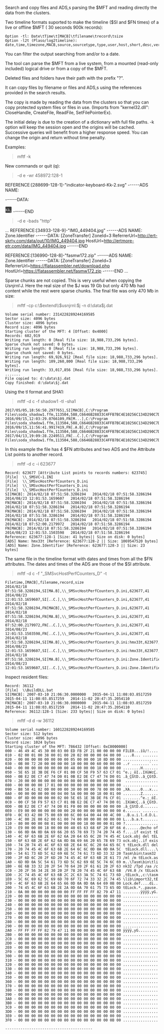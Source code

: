 Search and copy files and ADS,s parsing the $MFT and reading directly the data from the clusters.

Two timeline formats suported to make the timeline ($SI and $FN times) of a live or offline $MFT ( 30 seconds 900k records):

	Option -tl: Date\tTime\t[MACB]\tfilename\trecord\tsize
	Option -l2t (Plaso/log2timeline): date,time,timezone,MACB,source,sourcetype,type,user,host,short,desc,version,filename,inode,notes,format,extra

You can filter the output searching from and/or to a date.

The tool can parse the $MFT from a live system, from a mounted (read-only included) logical drive or from a copy of the $MFT.

Deleted files and folders have their path with the prefix "?".

It can copy files by filename or files and ADS,s using the references provided in the search results.

The copy is made by reading the data from the clusters so that you can copy protected system files or files in use.
(Imports from "kernel32.dll":	CloseHandle, CreateFile, ReadFile, SetFilePointerEx).

The initial delay is due to the creation of a dictionary with full file paths. -k  option will keep the session open and the origins will be cached.
Successive queries will benefit from a higher response speed. You can change the origin and return without time penalty.

Examples:
>mftf -k

New commands or quit (q):

>-d e -wr 458972:128-1

REFERENCE:[288699-128-1]-"indicator-keyboard-Kk-2.svg"
------ADS NAME:

------DATA:
<?xml version="1.0" encoding="UTF-8" standalone="no"?>
<svg width="22" xmlns="http://www.w3.org/2000/svg" version="1.1" height="22">
 <defs>
  <mask id="m">
   <rect y="0" x="0" style="fill:#fff" height="22" width="22"/>
   <text y="15.5" x="1" style="font-size:12;font-family:Ubuntu;font-weight:500;fill:black">Kk</text>
   <text y="18.5" x="16" style="font-size:8;font-family:Ubuntu;font-weight:500;fill:black">2</text>
  </mask>
 </defs>
 <rect style="fill:#3c3c3c" mask="url(#m)" rx="2" height="20" width="20" y="1" x="1"/>
</svg>
------END

>-d e -bads "http"

...
REFERENCE:[34933-128-9]-"IMG_449404.jpg"
------ADS NAME:
Zone.Identifier
------DATA:
[ZoneTransfer]
ZoneId=3
ReferrerUrl=http://ert-skrty.com/data/out/10/IMG_449404.jpg
HostUrl=http://ertmore-etr.com/data/IMG_449404.jpg
------END

REFERENCE:[136990-128-8]-"fasmw172.zip"
------ADS NAME:
Zone.Identifier
------DATA:
[ZoneTransfer]
ZoneId=3
ReferrerUrl=https://flatassembler.net/download.php
HostUrl=https://flatassembler.net/fasmw172.zip
------END
...

Sparse chunks are not copied. This is very useful when copying the $Usnjrnl:$J. Here the real size of the $J was 19 Gb but 
only 470 Mb had content while the rest were sparse chunks. The final file was only 470 Mb in size:

>mftf -cp c:\\$extend\\$usnjrnl:$j -n d:\data\$j.dat

	Volume serial number: 2314228289244169585
	Sector size: 4096 bytes
	Cluster size: 4096 bytes
	Record size: 4096 bytes
	Starting cluster of the MFT: 4 [Offset: 0x4000]
	Records: 602,919
	Writing run length: 0 [Real file size: 18,988,733,296 bytes].
	Sparse chunk not saved: 0 bytes.
	Writing run length: 0 [Real file size: 18,988,733,296 bytes].
	Sparse chunk not saved: 0 bytes.
	Writing run length: 69,926,912 [Real file size: 18,988,733,296 bytes].
	Writing run length: 109,260,800 [Real file size: 18,988,733,296 bytes].
	Writing run length: 33,017,856 [Real file size: 18,988,733,296 bytes].
	.......
	File copied to: d:\data\$j.dat
	Copy finished: d:\data\$j.dat

Using the tl format and SHA1:

>mftf -d c -f shadow1 -tl -sha1

	2017/05/05,18:56:50.2977651,SI[MACB],C:\Program Files\soda_shadow1.ffm,113504,588,C6646B28833C4FFB7BC4E10256C134D290C7D419
	2016/09/15,12:03:29.0766109,FN[M...],C:\Program Files\soda_shadow1.ffm,113504,588,C6646B28833C4FFB7BC4E10256C134D290C7D419
	2016/09/15,11:56:41.9917419,FN[.A.B],C:\Program Files\soda_shadow1.ffm,113504,588,C6646B28833C4FFB7BC4E10256C134D290C7D419
	2017/04/13,19:09:28.2249511,FN[..C.],C:\Program Files\soda_shadow1.ffm,113504,588,C6646B28833C4FFB7BC4E10256C134D290C7D419

In this example the file has 4 $FN attributes and two ADS and the Attribute List points to another record.

>mftf -d c -i 623677

	Record: 623677 [Attribute List points to records numbers: 623745]
	[File]  \\_SMSVC~1.INI
	[File]  \\_SMSvcHostPerfCounters_D.ini
	[File]  \\_SMSvcHostPerfCounters_D.ini
	[File]  \\_SMSvcHostPerfCounters_D.ini
	SI[MACB]: 2014/02/18 07:51:58.3286194   2014/02/18 07:51:58.3286194   2014/08/23 12:01:53.1659607   2014/02/18 07:51:58.3286194
	FN[MACB]: 2014/02/18 07:51:58.3286194   2014/02/18 07:51:58.3286194   2014/02/18 07:51:58.3286194   2014/02/18 07:51:58.3286194
	FN[MACB]: 2014/02/18 07:51:58.3286194   2014/02/18 07:51:58.3286194   2014/02/18 07:51:58.3286194   2014/02/18 07:51:58.3286194
	FN[MACB]: 2014/02/18 07:51:58.3286194   2014/02/18 07:51:58.3286194   2014/02/18 07:52:00.2179972   2014/02/18 07:51:58.3286194
	FN[MACB]: 2014/02/18 07:51:58.3286194   2014/02/18 07:51:58.3286194   2014/08/23 12:01:53.1503598   2014/02/18 07:51:58.3286194
	Reference: 623677:128-1 [Size: 41 bytes|| Size on disk: 0 bytes]
	[ADS] Name: hmx33t [Reference: 623677:128-2 || Size: 1069547520 bytes]
	[ADS] Name: Zone.Identifier [Reference: 623677:128-3 || Size: 23 bytes]

The same file in the timeline format with dates and times from all the $FN attributes.
The dates and times of the ADS are those of the $SI attribute.

>mftf -d c -f "_SMSvcHostPerfCounters_D" -t

	Filetime,[MACB],filename,record,size
	2014/02/18 07:51:58.3286194,SI[MA.B],\\_SMSvcHostPerfCounters_D.ini,623677,41
	2014/08/23 12:01:53.1659607,SI[..C.],\\_SMSvcHostPerfCounters_D.ini,623677,41
	2014/02/18 07:51:58.3286194,FN[MACB],\\_SMSvcHostPerfCounters_D.ini,623677,41
	2014/02/18 07:51:58.3286194,FN[MA.B],\\_SMSvcHostPerfCounters_D.ini,623677,41
	2014/02/18 07:52:00.2179972,FN[..C.],\\_SMSvcHostPerfCounters_D.ini,623677,41
	2014/08/23 12:01:53.1503598,FN[..C.],\\_SMSvcHostPerfCounters_D.ini,623677,41
	2014/02/18 07:51:58.3286194,SI[MA.B],\\_SMSvcHostPerfCounters_D.ini:hmx33t,623677,1069547520
	2014/08/23 12:01:53.1659607,SI[..C.],\\_SMSvcHostPerfCounters_D.ini:hmx33t,623677,1069547520
	2014/02/18 07:51:58.3286194,SI[MA.B],\\_SMSvcHostPerfCounters_D.ini:Zone.Identifier,623677,23
	2014/08/23 12:01:53.1659607,SI[..C.],\\_SMSvcHostPerfCounters_D.ini:Zone.Identifier,623677,23

Inspect resident files:

	Record: 36112
	[File]  \\BuildDLL.bat
	SI[MACB]: 2007-03-10 21:06:30.0000000   2015-04-11 11:08:03.8517259   2015-04-11 11:08:03.8517259   2014-11-02 20:47:35.2054110
	FN[MACB]: 2007-03-10 21:06:30.0000000   2015-04-11 11:08:03.8517259   2015-04-11 11:08:03.8517259   2014-11-02 20:47:35.2054110
	Reference: 36112:128-1 [Size: 233 bytes|| Size on disk: 0 bytes]
	
>mftf -d d -w 36112

	Volume serial number: 1601228289244169585
	Sector size: 512 bytes
	Cluster size: 4096 bytes
	Record size: 1024 bytes
	Starting cluster of the MFT: 786432 [Offset: 0xC0000000]
	000 - 46 49 4C 45 30 00 03 00 ED FB 2F 21 00 00 00 00 FILE0...íû/!....
	010 - 02 00 01 00 38 00 01 00 20 02 00 00 00 04 00 00 ....8... .......
	020 - 00 00 00 00 00 00 00 00 05 00 00 00 10 8D 00 00 ................
	030 - 0B 00 72 20 00 00 00 00 10 00 00 00 60 00 00 00 ..r ........`...
	040 - 00 00 00 00 00 00 00 00 48 00 00 00 18 00 00 00 ........H.......
	050 - 5E 65 1E 3B DE F6 CF 01 00 CF 58 F9 57 63 C7 01 ^e.;_öI..IXùWcÇ.
	060 - 0B E2 DE C7 47 74 D0 01 0B E2 DE C7 47 74 D0 01 .â_ÇGtD..â_ÇGtD.
	070 - 20 00 00 00 00 00 00 00 00 00 00 00 00 00 00 00  ...............
	080 - 00 00 00 00 17 01 00 00 00 00 00 00 00 00 00 00 ................
	090 - B8 58 41 02 00 00 00 00 30 00 00 00 78 00 00 00 ,XA.....0...x...
	0A0 - 00 00 00 00 00 00 04 00 5A 00 00 00 18 00 01 00 ........Z.......
	0B0 - 0F 8D 00 00 00 00 02 00 5E 65 1E 3B DE F6 CF 01 ........^e.;_öI.
	0C0 - 00 CF 58 F9 57 63 C7 01 0B E2 DE C7 47 74 D0 01 .IXùWcÇ..â_ÇGtD.
	0D0 - 0B E2 DE C7 47 74 D0 01 F0 00 00 00 00 00 00 00 .â_ÇGtD.d.......
	0E0 - E9 00 00 00 00 00 00 00 20 00 00 00 00 00 00 00 é....... .......
	0F0 - 0C 03 42 00 75 00 69 00 6C 00 64 00 44 00 4C 00 ..B.u.i.l.d.D.L.
	100 - 4C 00 2E 00 62 00 61 00 74 00 00 00 00 00 00 00 L...b.a.t.......
	110 - 80 00 00 00 08 01 00 00 00 00 18 00 00 00 01 00 ?...............
	120 - E9 00 00 00 18 00 00 00 40 65 63 68 6F 20 6F 66 é.......@echo of
	130 - 66 0D 0A 0D 0A 69 66 20 65 78 69 73 74 20 74 45 f....if exist tE
	140 - 4C 6F 63 6B 2E 6F 62 6A 20 64 65 6C 20 74 45 4C Lock.obj del tEL
	150 - 6F 63 6B 2E 6F 62 6A 0D 0A 69 66 20 65 78 69 73 ock.obj..if exis
	160 - 74 20 74 45 4C 6F 63 6B 2E 64 6C 6C 20 64 65 6C t tELock.dll del
	170 - 20 74 45 4C 6F 63 6B 2E 64 6C 6C 0D 0A 0D 0A 5C  tELock.dll....\
	180 - 54 61 73 6D 5C 62 69 6E 5C 74 61 73 6D 33 32 20 Tasm\bin\tasm32
	190 - 2F 6D 6C 20 2F 6D 20 74 45 4C 6F 63 6B 2E 61 73 /ml /m tELock.as
	1A0 - 6D 0D 0A 5C 54 61 73 6D 5C 62 69 6E 5C 74 6C 69 m..\Tasm\bin\tli
	1B0 - 6E 6B 33 32 20 2F 54 70 64 20 2F 61 61 20 2F 63 nk32 /Tpd /aa /c
	1C0 - 20 2F 56 34 2E 30 20 2F 78 20 74 45 4C 6F 63 6B  /V4.0 /x tELock
	1D0 - 2C 74 45 4C 6F 63 6B 2C 2C 63 3A 5C 74 61 73 6D ,tELock,,c:\tasm
	1E0 - 5C 6C 69 62 5C 69 6D 70 6F 72 74 33 32 2C 74 45 \lib\import32,tE
	1F0 - 4C 6F 63 6B 2E 64 65 66 0D 0A 0D 0A 64 69 0B 00 Lock.def....di..
	200 - 74 45 4C 6F 63 6B 2E 2A 0D 0A 70 61 75 73 65 0D tELock.*..pause.
	210 - 0A 00 00 00 00 00 00 00 FF FF FF FF 82 79 47 11 ........ÿÿÿÿ,yG.
	220 - 00 00 00 00 00 00 00 00 00 00 00 00 00 00 00 00 ................
	230 - 00 00 00 00 00 00 00 00 00 00 00 00 00 00 00 00 ................
	240 - 00 00 00 00 00 00 00 00 00 00 00 00 00 00 00 00 ................
	250 - 00 00 00 00 00 00 00 00 00 00 00 00 00 00 00 00 ................
	260 - 00 00 00 00 00 00 00 00 00 00 00 00 00 00 00 00 ................
	270 - 00 00 00 00 00 00 00 00 00 00 00 00 00 00 00 00 ................
	280 - 00 00 00 00 00 00 00 00 00 00 00 00 00 00 00 00 ................
	290 - 00 00 00 00 00 00 00 00 00 00 00 00 00 00 00 00 ................
	2A0 - FF FF FF FF 82 79 47 11 00 00 00 00 00 00 00 00 ÿÿÿÿ,yG.........
	2B0 - 00 00 00 00 00 00 00 00 00 00 00 00 00 00 00 00 ................
	2C0 - 00 00 00 00 00 00 00 00 00 00 00 00 00 00 00 00 ................
	2D0 - 00 00 00 00 00 00 00 00 00 00 00 00 00 00 00 00 ................
	2E0 - 00 00 00 00 00 00 00 00 00 00 00 00 00 00 00 00 ................
	2F0 - 00 00 00 00 00 00 00 00 00 00 00 00 00 00 00 00 ................
	300 - 00 00 00 00 00 00 00 00 00 00 00 00 00 00 00 00 ................
	310 - 00 00 00 00 00 00 00 00 00 00 00 00 00 00 00 00 ................
	320 - 00 00 00 00 00 00 00 00 00 00 00 00 00 00 00 00 ................
	330 - 00 00 00 00 00 00 00 00 00 00 00 00 00 00 00 00 ................
	340 - 00 00 00 00 00 00 00 00 00 00 00 00 00 00 00 00 ................
	350 - 00 00 00 00 00 00 00 00 00 00 00 00 00 00 00 00 ................
	360 - 00 00 00 00 00 00 00 00 00 00 00 00 00 00 00 00 ................
	370 - 00 00 00 00 00 00 00 00 00 00 00 00 00 00 00 00 ................
	380 - 00 00 00 00 00 00 00 00 00 00 00 00 00 00 00 00 ................
	390 - 00 00 00 00 00 00 00 00 00 00 00 00 00 00 00 00 ................
	3A0 - 00 00 00 00 00 00 00 00 00 00 00 00 00 00 00 00 ................
	3B0 - 00 00 00 00 00 00 00 00 00 00 00 00 00 00 00 00 ................
	3C0 - 00 00 00 00 00 00 00 00 00 00 00 00 00 00 00 00 ................
	3D0 - 00 00 00 00 00 00 00 00 00 00 00 00 00 00 00 00 ................
	3E0 - 00 00 00 00 00 00 00 00 00 00 00 00 00 00 00 00 ................
	3F0 - 00 00 00 00 00 00 00 00 00 00 00 00 00 00 0B 00 ................

	----------------------------------------
